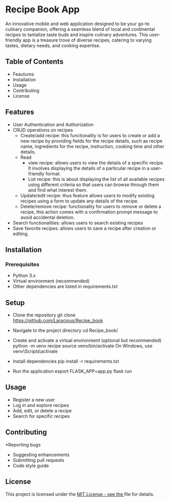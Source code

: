 # Recipe Book App

An innovative mobile and web application designed to be your go-to culinary companion, offering a seamless blend of local and continental recipes to tantalize taste buds and inspire culinary adventures. This user-friendly app is a treasure trove of diverse recipes, catering to varying tastes, dietary needs, and cooking expertise.

## Table of Contents

* Feautures
* Installation
* Usage
* Contributing
* License

## Features

* User Authentication and Authorization
* CRUD operations on recipes
    - Create/add recipe: this functionality is for users to create or add a new recipe by providing fields for the recipe details, such as recipe name, ingredients for the recipe, instruction, cooking time and other details.
    - Read
        + view recipe: allows users to view the details of a specific recipe. It involves displaying the details of a particular recipe in a user-friendly format.
        + List recipe: this is about displaying the list of all available recipes using different criteria so that users can browse through them and find what interest them.
    - Update/edit recipe: thus feature allows users to modify existing recipes using a form to update any details of the recipe.
    - Delete/remove recipe: functionality for users to remove or delete a recipe, this action comes with a confirmation prompt message to avoid accidental deletion.
* Search functionalities: allows users to search existing recipes
* Save favorite recipes: allows users to save a recipe after creation or editing.

## Installation

### Prerequisites
* Python 3.x
* Virtual environment (recommended)
* Other dependencies are listed in requirements.txt

## Setup
* Clone the repository
    git clone https://github.com/Laracious/Recipe_book

* Navigate to the project directory
    cd Recipe_book/

* Create and activate a virtual environment (optional but recommended)
    python -m venv recipe
    source venv/bin/activate 
    On Windows, use venv\Scripts\activate

* Install dependencies
    pip install -r requirements.txt
* Run the application
    export FLASK_APP=app.py
    flask run

## Usage
* Register a new user
* Log in and explore recipes
* Add, edit, or delete a recipe
* Search for specific recipes

## Contributing
*Reporting bugs
* Suggesting enhancements
* Submitting pull requests
* Code style guide

## License
This project is licensed under the [MIT License - see the ](LICENSE.md) file for details.